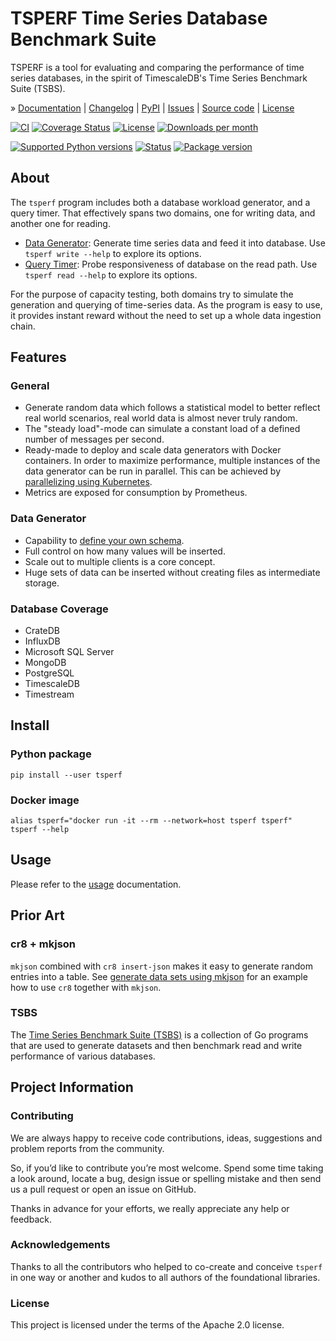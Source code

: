 # TSPERF Time Series Database Benchmark Suite

TSPERF is a tool for evaluating and comparing the performance of time series databases,
in the spirit of TimescaleDB's Time Series Benchmark Suite (TSBS). 

» [Documentation]
| [Changelog]
| [PyPI]
| [Issues]
| [Source code]
| [License]


[![CI][badge-tests]][project-tests]
[![Coverage Status][badge-coverage]][project-codecov]
[![License][badge-license]][project-license]
[![Downloads per month][badge-downloads-per-month]][project-downloads]

[![Supported Python versions][badge-python-versions]][project-pypi]
[![Status][badge-status]][project-pypi]
[![Package version][badge-package-version]][project-pypi]


## About

The `tsperf` program includes both a database workload generator, and a query
timer. That effectively spans two domains, one for writing data, and another
one for reading.

- [Data Generator]: Generate time series data and feed it into database.
  Use `tsperf write --help` to explore its options.
- [Query Timer]: Probe responsiveness of database on the read path.
  Use `tsperf read --help` to explore its options.

For the purpose of capacity testing, both domains try to simulate the generation and querying of
time-series data. As the program is easy to use, it provides instant reward without the need to
set up a whole data ingestion chain.


## Features

### General
* Generate random data which follows a statistical model to better reflect real world scenarios,
  real world data is almost never truly random.
* The "steady load"-mode can simulate a constant load of a defined number of messages per second.
* Ready-made to deploy and scale data generators with Docker containers. In order to maximize
  performance, multiple instances of the data generator can be run in parallel.
  This can be achieved by [parallelizing using Kubernetes].
* Metrics are exposed for consumption by Prometheus.

### Data Generator
* Capability to [define your own schema].
* Full control on how many values will be inserted.
* Scale out to multiple clients is a core concept.
* Huge sets of data can be inserted without creating files as intermediate storage.

### Database Coverage
* CrateDB
* InfluxDB
* Microsoft SQL Server
* MongoDB
* PostgreSQL
* TimescaleDB
* Timestream


## Install

### Python package
```shell
pip install --user tsperf
```

### Docker image
```shell
alias tsperf="docker run -it --rm --network=host tsperf tsperf"
tsperf --help
```

## Usage

Please refer to the [usage] documentation.


## Prior Art

### cr8 + mkjson
`mkjson` combined with `cr8 insert-json` makes it easy to generate random entries into a table.
See [generate data sets using mkjson] for an example how to use `cr8` together with `mkjson`.

### TSBS
The [Time Series Benchmark Suite (TSBS)] is a collection of Go programs that are used to generate
datasets and then benchmark read and write performance of various databases.


## Project Information

### Contributing
We are always happy to receive code contributions, ideas, suggestions and
problem reports from the community.

So, if you’d like to contribute you’re most welcome. Spend some time taking
a look around, locate a bug, design issue or spelling mistake and then send
us a pull request or open an issue on GitHub.

Thanks in advance for your efforts, we really appreciate any help or feedback.

### Acknowledgements
Thanks to all the contributors who helped to co-create and conceive `tsperf`
in one way or another and kudos to all authors of the foundational libraries.

### License
This project is licensed under the terms of the Apache 2.0 license.


[Data Generator]: https://tsperf.readthedocs.io/data-generator.html
[define your own schema]: https://tsperf.readthedocs.io/data-generator.html#data-generator-schemas
[generate data sets using mkjson]: https://zignar.net/2020/05/01/generating-data-sets-using-mkjson/
[parallelizing using Kubernetes]: https://tsperf.readthedocs.io/performance.html
[Query Timer]: https://tsperf.readthedocs.io/query-timer.html
[Time Series Benchmark Suite (TSBS)]: https://github.com/timescale/tsbs
[Usage]: https://tsperf.readthedocs.io/usage.html

[Changelog]: https://github.com/crate/tsperf/blob/main/CHANGES.md
[Documentation]: https://tsperf.readthedocs.io/
[Issues]: https://github.com/crate/tsperf/issues
[License]: https://github.com/crate/tsperf/blob/main/LICENSE
[PyPI]: https://pypi.org/project/tsperf/
[Source code]: https://github.com/crate/tsperf

[badge-coverage]: https://codecov.io/gh/crate/tsperf/branch/main/graph/badge.svg
[badge-downloads-per-month]: https://pepy.tech/badge/tsperf/month
[badge-license]: https://img.shields.io/github/license/crate/tsperf.svg
[badge-package-version]: https://img.shields.io/pypi/v/tsperf.svg
[badge-python-versions]: https://img.shields.io/pypi/pyversions/tsperf.svg
[badge-status]: https://img.shields.io/pypi/status/tsperf.svg
[badge-tests]: https://github.com/crate/tsperf/actions/workflows/tests.yml/badge.svg
[project-codecov]: https://codecov.io/gh/crate/tsperf
[project-downloads]: https://pepy.tech/project/tsperf/
[project-license]: https://github.com/crate/tsperf/blob/main/LICENSE
[project-pypi]: https://pypi.org/project/tsperf
[project-tests]: https://github.com/crate/tsperf/actions/workflows/tests.yml
